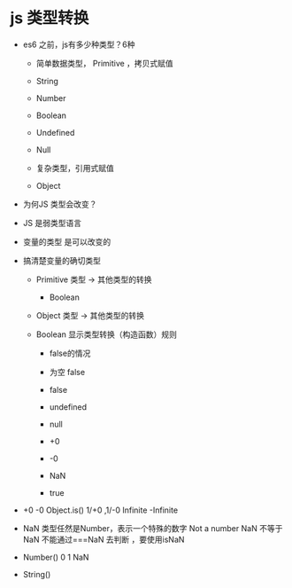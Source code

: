 # js 类型转换

- es6 之前，js有多少种类型？6种
  - 简单数据类型， Primitive ，拷贝式赋值
  - String
  - Number
  - Boolean
  - Undefined
  - Null

  - 复杂类型，引用式赋值
  - Object

- 为何JS 类型会改变？ 

- JS 是弱类型语言
- 变量的类型 是可以改变的
- 搞清楚变量的确切类型 
  - Primitive 类型 -> 其他类型的转换
    - Boolean
  - Object 类型 -> 其他类型的转换

  - Boolean 显示类型转换（构造函数）规则
    - false的情况
     - 为空 false
     - false
     - undefined
     - null
     - +0
     - -0
      - NaN

    - true

- +0 -0
  Object.is()
  1/+0 ,1/-0 Infinite -Infinite
- NaN
  类型任然是Number，表示一个特殊的数字 Not a number
  NaN 不等于NaN   不能通过===NaN 去判断 ，要使用isNaN 


- Number()
  0 1 NaN

- String()
  